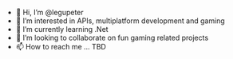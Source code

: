 - 👋 Hi, I’m @legupeter
- 👀 I’m interested in APIs, multiplatform development and gaming
- 🌱 I’m currently learning .Net
- 💞️ I’m looking to collaborate on fun gaming related projects
- 📫 How to reach me ... TBD

<!---
legupeter/legupeter is a ✨ special ✨ repository because its `README.md` (this file) appears on your GitHub profile.
You can click the Preview link to take a look at your changes.
--->
